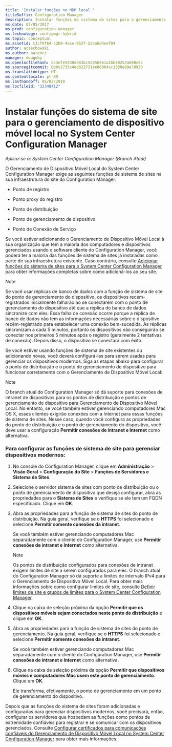 ```yaml
---
title: 'Instalar funções no MDM local '
titleSuffix: Configuration Manager
description: Instalar funções do sistema de sites para o gerenciamento de dispositivo móvel local no System Center Configuration Manager.
ms.date: 03/05/2017
ms.prod: configuration-manager
ms.technology: configmgr-hybrid
ms.topic: conceptual
ms.assetid: c3cf9f64-c2b9-4ace-9527-2aba6d4eef04
author: aczechowski
ms.author: aaroncz
manager: dougeby
ms.openlocfilehash: dc3efe5438d583bc5d850261a1bb80253a608c6c
ms.sourcegitcommit: 0b0c2735c4ed822731ae069b4cc1380e89e78933
ms.translationtype: HT
ms.contentlocale: pt-BR
ms.lasthandoff: 05/03/2018
ms.locfileid: "32348412"
---
```

# <a name="install-site-system-roles-for-on-premises-mobile-device-management-in-system-center-configuration-manager"></a>Instalar funções do sistema de site para o gerenciamento de dispositivo móvel local no System Center Configuration Manager

*Aplica-se a: System Center Configuration Manager (Branch Atual)*

O Gerenciamento de Dispositivo Móvel Local do System Center Configuration Manager exige as seguintes funções de sistema de sites na sua infraestrutura do site do Configuration Manager:  

-   Ponto de registro  

-   Ponto proxy do registro  

-   Ponto de distribuição  

-   Ponto de gerenciamento de dispositivo  

-   Ponto de Conexão de Serviço  

 Se você estiver adicionando o Gerenciamento de Dispositivo Móvel Local à sua organização que tem a maioria dos computadores e dispositivos gerenciados usando o software cliente do Configuration Manager, você poderá ter a maioria das funções de sistema de sites já instaladas como parte de sua infraestrutura existente. Caso contrário, consulte [Adicionar funções do sistema de sites para o System Center Configuration Manager](../../core/servers/deploy/configure/add-site-system-roles.md) para obter informações completas sobre como adicioná-los ao seu site.  

> [!NOTE]  
>  Se você usar réplicas de banco de dados com a função de sistema de site do ponto de gerenciamento do dispositivo, os dispositivos recém-registrados inicialmente falharão ao se conectarem com o ponto de gerenciamento do dispositivo até que a réplica do banco de dados sincronize com eles. Essa falha de conexão ocorre porque a réplica de banco de dados não tem as informações necessárias sobre o dispositivo recém-registrado para estabelecer uma conexão bem-sucedida. As réplicas sincronizam a cada 5 minutos, portanto os dispositivos não conseguirão se conectar nos primeiros 5 minutos após o registro (geralmente 2 tentativas de conexão). Depois disso, o dispositivo se conectará com êxito.  

 Se você estiver usando funções de sistema de site existentes ou adicionando novas, você deverá configurá-las para serem usadas para gerenciar os dispositivos modernos. Siga as etapas abaixo para configurar o ponto de distribuição e o ponto de gerenciamento de dispositivo para funcionar corretamente com o Gerenciamento de Dispositivo Móvel Local:  

> [!NOTE]  
>  O branch atual do Configuration Manager só dá suporte para conexões de intranet de dispositivos para os pontos de distribuição e pontos de gerenciamento de dispositivo para Gerenciamento de Dispositivo Móvel Local. No entanto, se você também estiver gerenciando computadores Mac OS X, esses clientes exigirão conexões com a Internet para essas funções de sistema de sites. Nesse caso, quando você configura as propriedades do ponto de distribuição e o ponto de gerenciamento do dispositivo, você deve usar a configuração **Permitir conexões de intranet e Internet** como alternativa.  

### <a name="to-configure-site-system-roles-to-manage-modern-devices"></a>Para configurar as funções de sistema de site para gerenciar dispositivos modernos:  

1.  No console do Configuration Manager, clique em **Administração** > **Visão Geral** > **Configuração do Site** > **Funções de Servidores e Sistema de Sites**.  

2.  Selecione o servidor sistema de sites com ponto de distribuição ou o ponto de gerenciamento de dispositivo que deseja configurar, abra as propriedades para o **Sistema de Sites** e verifique se ele tem um FQDN especificado. Clique em **OK**.  

3.  Abra as propriedades para a função de sistema de sites do ponto de distribuição. Na guia geral, verifique se o **HTTPS** foi selecionado e selecione **Permitir somente conexões da intranet**.  

     Se você também estiver gerenciando computadores Mac separadamente com o cliente do Configuration Manager, use **Permitir conexões de intranet e Internet** como alternativa.  

    > [!NOTE]  
    >  Os pontos de distribuição configurados para conexões de intranet exigem limites de site a serem configurados para eles. O branch atual do Configuration Manager só dá suporte a limites de intervalo IPv4 para o Gerenciamento de Dispositivo Móvel Local. Para obter mais informações sobre como configurar limites de site, consulte [Definir limites de site e grupos de limites para o System Center Configuration Manager](../../core/servers/deploy/configure/define-site-boundaries-and-boundary-groups.md).  

4.  Clique na caixa de seleção próxima da opção **Permitir que os dispositivos móveis sejam conectados neste ponto de distribuição** e clique em **OK**.  

5.  Abra as propriedades para a função de sistema de sites do ponto de gerenciamento. Na guia geral, verifique se o **HTTPS** foi selecionado e selecione **Permitir somente conexões da intranet**.  

     Se você também estiver gerenciando computadores Mac separadamente com o cliente do Configuration Manager, use **Permitir conexões de intranet e Internet** como alternativa.  

6.  Clique na caixa de seleção próxima da opção **Permitir que dispositivos móveis e computadores Mac usem este ponto de gerenciamento**. Clique em **OK**.  

     Ele transforma, efetivamente, o ponto de gerenciamento em um ponto de gerenciamento do dispositivo.  

 Depois que as funções do sistema de sites foram adicionadas e configuradas para gerenciar dispositivos modernos, você precisará, então, configurar os servidores que hospedam as funções como pontos de extremidade confiáveis para registrar e se comunicar com os dispositivos gerenciados. Consulte [Configurar certificados para comunicações confiáveis do Gerenciamento de Dispositivo Móvel Local no System Center Configuration Manager](../../mdm/get-started/set-up-certificates-on-premises-mdm.md) para obter mais informações.  
